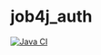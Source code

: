 ﻿# job4j_auth

[![Java CI](https://github.com/PerpetuumEbner/job4j_auth/actions/workflows/maven.yml/badge.svg)](https://github.com/PerpetuumEbner/job4j_auth/actions/workflows/maven.yml)